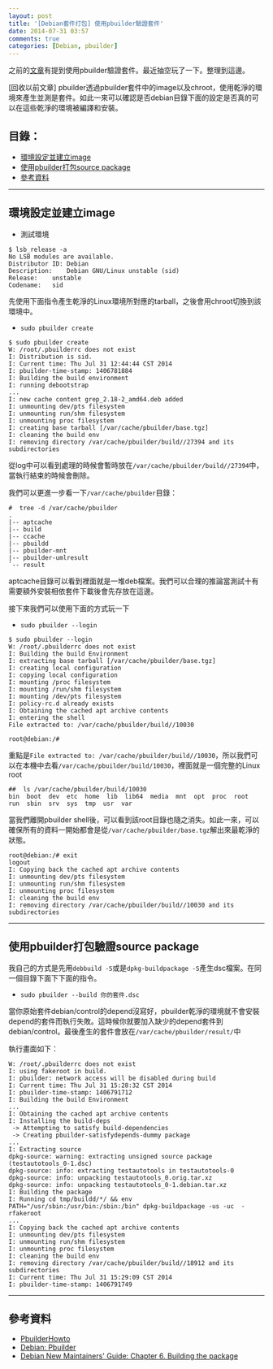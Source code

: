 ```yaml
---
layout: post
title: '[Debian套件打包] 使用pbuilder驗證套件'
date: 2014-07-31 03:57
comments: true
categories: [Debian, pbuilder]
---
```

之前的[文章](http://wen00072.github.io/blog/2014/06/12/package-debian-packages-set-after-list-of-debian-packages)有提到使用pbuilder驗證套件。最近抽空玩了一下。整理到這邊。

[回收以前文章]
pbuilder透過pbuilder套件中的image以及chroot，使用乾淨的環境來產生並測是套件。如此一來可以確認是否debian目錄下面的設定是否真的可以在這些乾淨的環境被編譯和安裝。

##  目錄：

* [環境設定並建立image](#env)
* [使用pbuilder打包source package](#pkg)
* [參考資料](#ref)

---
<a name="env"></a>
##  環境設定並建立image

* 測試環境
```text lsb_release -a畫面
$ lsb_release -a
No LSB modules are available.
Distributor ID:	Debian
Description:	Debian GNU/Linux unstable (sid)
Release:	unstable
Codename:	sid
```

先使用下面指令產生乾淨的Linux環境所對應的tarball，之後會用chroot切換到該環境中。

* `sudo pbuilder create`

```text 執行畫面
$ sudo pbuilder create
W: /root/.pbuilderrc does not exist
I: Distribution is sid.
I: Current time: Thu Jul 31 12:44:44 CST 2014
I: pbuilder-time-stamp: 1406781884
I: Building the build environment
I: running debootstrap
...
I: new cache content grep_2.18-2_amd64.deb added
I: unmounting dev/pts filesystem
I: unmounting run/shm filesystem
I: unmounting proc filesystem
I: creating base tarball [/var/cache/pbuilder/base.tgz]
I: cleaning the build env 
I: removing directory /var/cache/pbuilder/build//27394 and its subdirectories
```
從log中可以看到處理的時候會暫時放在`/var/cache/pbuilder/build//27394`中，當執行結束的時候會刪除。

我們可以更進一步看一下`/var/cache/pbuilder`目錄：

```text /var/cache/pbuilder
#  tree -d /var/cache/pbuilder
.
|-- aptcache
|-- build
|-- ccache
|-- pbuildd
|-- pbuilder-mnt
|-- pbuilder-umlresult
`-- result
```

aptcache目錄可以看到裡面就是一堆deb檔案。我們可以合理的推論當測試十有需要額外安裝相依套件下載後會先存放在這邊。

接下來我們可以使用下面的方式玩一下

* `sudo pbuilder --login`

```text sudo pbuilder --login 執行畫面
$ sudo pbuilder --login
W: /root/.pbuilderrc does not exist
I: Building the build Environment
I: extracting base tarball [/var/cache/pbuilder/base.tgz]
I: creating local configuration
I: copying local configuration
I: mounting /proc filesystem
I: mounting /run/shm filesystem
I: mounting /dev/pts filesystem
I: policy-rc.d already exists
I: Obtaining the cached apt archive contents
I: entering the shell
File extracted to: /var/cache/pbuilder/build//10030

root@debian:/# 
```
重點是`File extracted to: /var/cache/pbuilder/build//10030`，所以我們可以在本機中去看`/var/cache/pbuilder/build/10030`，裡面就是一個完整的Linux root

```text 列出目錄：/var/cache/pbuilder/build/10030
##  ls /var/cache/pbuilder/build/10030
bin  boot  dev	etc  home  lib	lib64  media  mnt  opt	proc  root  run  sbin  srv  sys  tmp  usr  var
```

當我們離開pbuilder shell後，可以看到該root目錄也隨之消失。如此一來，可以確保所有的資料一開始都會是從`/var/cache/pbuilder/base.tgz`解出來最乾淨的狀態。

```text 離開pbuilder --login
root@debian:/# exit
logout
I: Copying back the cached apt archive contents
I: unmounting dev/pts filesystem
I: unmounting run/shm filesystem
I: unmounting proc filesystem
I: cleaning the build env 
I: removing directory /var/cache/pbuilder/build//10030 and its subdirectories
```

---
<a name="pkg"></a>
##  使用pbuilder打包驗證source package
我自己的方式是先用`debbuild -S`或是`dpkg-buildpackage -S`產生dsc檔案。在同一個目錄下面下下面的指令。

* `sudo pbuilder --build 你的套件.dsc`

當你原始套件debian/control的depend沒寫好，pbuilder乾淨的環境就不會安裝depend的套件而執行失敗。這時候你就要加入缺少的depend套件到debian/control。最後產生的套件會放在`/var/cache/pbuilder/result/`中

執行畫面如下：
```text sudo pbuilder --build testautotools_0-1.dsc
W: /root/.pbuilderrc does not exist
I: using fakeroot in build.
I: pbuilder: network access will be disabled during build
I: Current time: Thu Jul 31 15:28:32 CST 2014
I: pbuilder-time-stamp: 1406791712
I: Building the build Environment
...
I: Obtaining the cached apt archive contents
I: Installing the build-deps
 -> Attempting to satisfy build-dependencies
 -> Creating pbuilder-satisfydepends-dummy package
...
I: Extracting source
dpkg-source: warning: extracting unsigned source package (testautotools_0-1.dsc)
dpkg-source: info: extracting testautotools in testautotools-0
dpkg-source: info: unpacking testautotools_0.orig.tar.xz
dpkg-source: info: unpacking testautotools_0-1.debian.tar.xz
I: Building the package
I: Running cd tmp/buildd/*/ && env PATH="/usr/sbin:/usr/bin:/sbin:/bin" dpkg-buildpackage -us -uc  -rfakeroot
...
I: Copying back the cached apt archive contents
I: unmounting dev/pts filesystem
I: unmounting run/shm filesystem
I: unmounting proc filesystem
I: cleaning the build env 
I: removing directory /var/cache/pbuilder/build//18912 and its subdirectories
I: Current time: Thu Jul 31 15:29:09 CST 2014
I: pbuilder-time-stamp: 1406791749
```

---
<a name="ref"></a>
##  參考資料

* [PbuilderHowto ](https://wiki.ubuntu.com/PbuilderHowto)
* [Debian: Pbuilder](https://wiki.debian.org/Diaspora/Packaging/pbuilder)
* [Debian New Maintainers' Guide: Chapter 6. Building the package](https://www.debian.org/doc/manuals/maint-guide/build.en.html)
